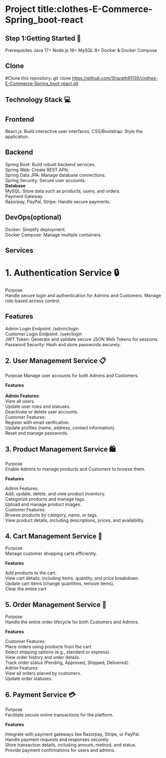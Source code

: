 # Project title:clothes-E-Commerce-Spring_boot-react
## Step 1:Getting Started 🚀
Prerequisites
Java 17+
Node.js 18+
MySQL 8+
Docker & Docker Compose

## Clone
#Clone this repository: git clone https://github.com/Sharath91130/clothes-E-Commerce-Spring_boot-react.git

 ## Technology Stack 💻
## Frontend
React.js: Build interactive user interfaces.
CSS/Bootstrap: Style the application.
## Backend
Spring Boot: Build robust backend services.</br>
Spring Web: Create REST APIs.</br>
Spring Data JPA: Manage database connections.</br>
Spring Security: Secure user accounts.</br>
**Database** </br>
MySQL: Store data such as products, users, and orders.</br>
Payment Gateway</br>
Razorpay, PayPal, Stripe: Handle secure payments.</br>
## DevOps(optional)
Docker: Simplify deployment.</br>
Docker Compose: Manage multiple containers.</br>

## Services
 # 1. Authentication Service 🔒
 Purpose</br>
 Handle secure login and authentication for Admins and Customers. Manage role-based access control.

   ## Features
Admin Login Endpoint: /admin/login</br>
Customer Login Endpoint: /user/login</br>
JWT Token: Generate and validate secure JSON Web Tokens for sessions.</br>
Password Security: Hash and store passwords securely.</br>

## 2. User Management Service 📋
Purpose
Manage user accounts for both Admins and Customers.

**Features**</br>
<br>
**Admin Features**:</br>
View all users.</br>
Update user roles and statuses.</br>
Deactivate or delete user accounts.</br>
Customer Features:</br>
Register with email verification.</br>
Update profiles (name, address, contact information).</br>
Reset and manage passwords.</br>


## 3. Product Management Service 🛍️
Purpose</br>
Enable Admins to manage products and Customers to browse them.

**Features**</br>

Admin Features:</br>
Add, update, delete, and view product inventory.</br>
Categorize products and manage tags.</br>
Upload and manage product images.</br>
Customer Features:</br>
Browse products by category, name, or tags.</br>
View product details, including descriptions, prices, and availability.</br>



## 4. Cart Management Service 🛒
Purpose</br>
Manage customer shopping carts efficiently.

**Features** </br>

Add products to the cart.</br>
View cart details, including items, quantity, and price breakdown.</br>
Update cart items (change quantities, remove items).</br>
Clear the entire cart</br>


## 5. Order Management Service 📃
Purpose</br>
Handle the entire order lifecycle for both Customers and Admins.

**Features**

Customer Features:</br>
Place orders using products from the cart.</br>
Select shipping options (e.g., standard or express).</br>
View order history and order details.</br>
Track order status (Pending, Approved, Shipped, Delivered).</br>
Admin Features:</br>
View all orders placed by customers.</br>
Update order statuses.</br>

## 6. Payment Service 💳
Purpose</br>
Facilitate secure online transactions for the platform.

**Features**

Integrate with payment gateways like Razorpay, Stripe, or PayPal.</br>
Handle payment requests and responses securely.</br>
Store transaction details, including amount, method, and status.</br>
Provide payment confirmations for users and admins.</br>

















